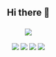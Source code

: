 <h2 align="center">
  Hi there 👋<br><br>
  <img src="https://count.getloli.com/get/@L0rdT33z?theme=rule34"/><br>
</h2>
<p align="center">
  <img src="https://img.shields.io/badge/Discord-Nack%230741-blue">
  <img src="https://img.shields.io/badge/Jabber-nack%40404.city-orange">
  <img src="https://img.shields.io/badge/Libera IRC-%40anuch0-yellow">
  <img src="https://img.shields.io/badge/LINE-xalrof-green"><br>
</p>
